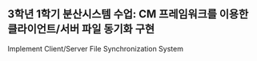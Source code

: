 ## 3학년 1학기 분산시스템 수업: CM 프레임워크를 이용한 클라이언트/서버 파일 동기화 구현

Implement Client/Server File Synchronization System

